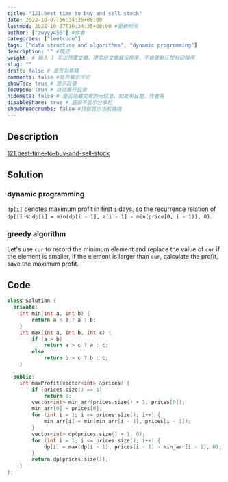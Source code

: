 ```yaml
---
title: "121.best time to buy and sell stock"
date: 2022-10-07T16:34:35+08:00
lastmod: 2022-10-07T16:34:35+08:00 #更新时间
author: ["zwyyy456"] #作者
categories: ["leetcode"]
tags: ["data structure and algorithms", "dynamic programming"]
description: "" #描述
weight: # 输入 1 可以顶置文章，用来给文章展示排序，不填就默认按时间排序
slug: ""
draft: false # 是否为草稿
comments: false #是否展示评论
showToc: true # 显示目录
TocOpen: true # 自动展开目录
hidemeta: false # 是否隐藏文章的元信息，如发布日期、作者等
disableShare: true # 底部不显示分享栏
showbreadcrumbs: false #顶部显示当前路径
---
```

## Description
[121.best-time-to-buy-and-sell-stock](https://leetcode.cn/problems/best-time-to-buy-and-sell-stock/)

## Solution
### dynamic programming
`dp[i]` denotes maximum profit in first `i` days, so the recurrence relation of `dp[i]` is: `dp[i] = min(dp[i - 1], a[i - 1] - min(price[0, i - 1)), 0)`.

### greedy algorithm
Let's use `cur` to record the minimum element and replace the value of `cur` if the element is smaller, if the element is larger than `cur`, calculate the profit,  save the maximum profit.

## Code
```cpp
class Solution {
  private:
    int min(int a, int b) {
        return a < b ? a : b;
    }
    int max(int a, int b, int c) {
        if (a > b)
            return a > c ? a : c;
        else
            return b > c ? b : c;
    }

  public:
    int maxProfit(vector<int> &prices) {
        if (prices.size() == 1)
            return 0;
        vector<int> min_arr(prices.size() + 1, prices[0]);
        min_arr[0] = prices[0];
        for (int i = 1; i <= prices.size(); i++) {
            min_arr[i] = min(min_arr[i - 1], prices[i - 1]);
        }
        vector<int> dp(prices.size() + 1, 0);
        for (int i = 1; i <= prices.size(); i++) {
            dp[i] = max(dp[i - 1], prices[i - 1] - min_arr[i - 1], 0);
        }
        return dp[prices.size()];
    }
};
```

